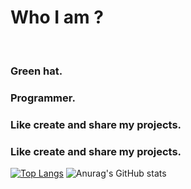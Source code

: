 # <h1>Who I am ?</h1><br>
<h3>Green hat.</h3>
<h3>Programmer.</h3>
<h3>Like create and share my projects.</h3>

<h3>Like create and share my projects.</h3>

[![Top Langs](https://github-readme-stats.vercel.app/api/top-langs/?username=jesuisroot123&layout=compact&theme=dark)](https://github.com/anuraghazra/github-readme-stats)
![Anurag's GitHub stats](https://github-readme-stats.vercel.app/api?username=jesuisroot123&show_icons=true&theme=dark)
